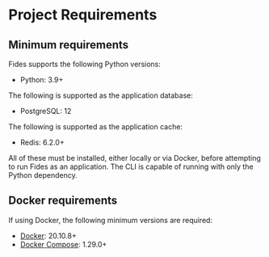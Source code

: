 # Project Requirements

## Minimum requirements 
Fides supports the following Python versions:

* Python: 3.9+

The following is supported as the application database:

* PostgreSQL: 12

The following is supported as the application cache:

* Redis: 6.2.0+

All of these must be installed, either locally or via Docker, before attempting to run Fides as an application. The CLI is capable of running with only the Python dependency.

## Docker requirements
If using Docker, the following minimum versions are required:

* [Docker](https://www.docker.com/products/docker-desktop): 20.10.8+
* [Docker Compose](https://docs.docker.com/compose/install/): 1.29.0+
